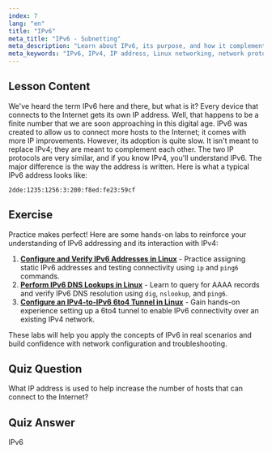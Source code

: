 ```yaml
---
index: 7
lang: "en"
title: "IPv6"
meta_title: "IPv6 - Subnetting"
meta_description: "Learn about IPv6, its purpose, and how it complements IPv4. Understand IPv6 addressing and its role in connecting more devices to the internet."
meta_keywords: "IPv6, IPv4, IP address, Linux networking, network protocols, beginner, tutorial, guide"
---
```


## Lesson Content

We've heard the term IPv6 here and there, but what is it? Every device that connects to the Internet gets its own IP address. Well, that happens to be a finite number that we are soon approaching in this digital age. IPv6 was created to allow us to connect more hosts to the Internet; it comes with more IP improvements. However, its adoption is quite slow. It isn't meant to replace IPv4; they are meant to complement each other. The two IP protocols are very similar, and if you know IPv4, you'll understand IPv6. The major difference is the way the address is written. Here is what a typical IPv6 address looks like:

```plaintext
2dde:1235:1256:3:200:f8ed:fe23:59cf
```

## Exercise

Practice makes perfect! Here are some hands-on labs to reinforce your understanding of IPv6 addressing and its interaction with IPv4:

1. **[Configure and Verify IPv6 Addresses in Linux](https://labex.io/labs/linux-configure-and-verify-ipv6-addresses-in-linux-592858)** - Practice assigning static IPv6 addresses and testing connectivity using `ip` and `ping6` commands.
2. **[Perform IPv6 DNS Lookups in Linux](https://labex.io/labs/linux-perform-ipv6-dns-lookups-in-linux-592862)** - Learn to query for AAAA records and verify IPv6 DNS resolution using `dig`, `nslookup`, and `ping6`.
3. **[Configure an IPv4-to-IPv6 6to4 Tunnel in Linux](https://labex.io/labs/linux-configure-an-ipv4-to-ipv6-6to4-tunnel-in-linux-592867)** - Gain hands-on experience setting up a 6to4 tunnel to enable IPv6 connectivity over an existing IPv4 network.

These labs will help you apply the concepts of IPv6 in real scenarios and build confidence with network configuration and troubleshooting.

## Quiz Question

What IP address is used to help increase the number of hosts that can connect to the Internet?

## Quiz Answer

IPv6
